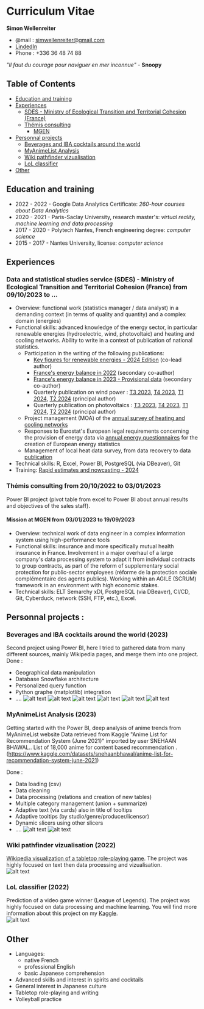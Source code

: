 # Curriculum Vitae
**Simon Wellenreiter**<br />
- @mail : simwellenreiter@gmail.com
- [LindedIn](https://www.linkedin.com/in/simon-wellenreiter/)
- Phone : +336 36 48 74 88 <br />

*"Il faut du courage pour naviguer en mer inconnue"* - **Snoopy**

## Table of Contents  
- [Education and training](#education)
- [Experiences](#experiences)
  - [SDES - Ministry of Ecological Transition and Territorial Cohesion (France)](#sdes)  
  - [Thémis consulting](#themis)
    - [MGEN](#mgen)
- [Personnal projects](#projects)  
  - [Beverages and IBA cocktails around the world](#cocktail)
  - [MyAnimeList Analysis](#mal)
  - [Wiki pathfinder vizualisation](#pathfinder)
  - [LoL classifier](#lol)
- [Other](#other)


## Education and training<a name="education"></a>
- 2022 - 2022 - Google Data Analytics Certificate: *260-hour courses about Data Analytics*
- 2020 - 2021 - Paris-Saclay University, research master's: *virtual reality, machine learning and data processing*
- 2017 - 2020 - Polytech Nantes, French engineering degree: *computer science*
- 2015 - 2017 - Nantes University, license: *computer science*

## Experiences<a name="experiences"></a>
### Data and statistical studies service (SDES) - Ministry of Ecological Transition and Territorial Cohesion (France) from 09/10/2023 to ... <a name="sdes"></a>
- Overview: functional work (statistics manager / data analyst) in a demanding context (in terms of quality and quantity) and a complex domain (energies)
- Functional skills: advanced knowledge of the energy sector, in particular renewable energies (hydroelectric, wind, photovoltaic) and heating and cooling networks. Ability to write in a context of publication of national statistics.
  - Participation in the writing of the following publications:
    - [Key figures for renewable energies - 2024 Edition](https://www.statistiques.developpement-durable.gouv.fr/edition-numerique/chiffres-cles-energies-renouvelables-2024/) (co-lead author)
    - [France's energy balance in 2022](https://www.statistiques.developpement-durable.gouv.fr/edition-numerique/bilan-energetique-2022/) (secondary co-author)
    - [France's energy balance in 2023 - Provisional data](https://www.statistiques.developpement-durable.gouv.fr/bilan-energetique-de-la-france-en-2023-donnees-provisoires-0) (secondary co-author)
    - Quarterly publication on wind power : [T3 2023](https://www.statistiques.developpement-durable.gouv.fr/publicationweb/597), [T4 2023](https://www.statistiques.developpement-durable.gouv.fr/publicationweb/620), [T1 2024](https://www.statistiques.developpement-durable.gouv.fr/publicationweb/645), [T2 2024](https://www.statistiques.developpement-durable.gouv.fr/publicationweb/667) (principal author)
    - Quarterly publication on photovoltaics : [T3 2023](https://www.statistiques.developpement-durable.gouv.fr/publicationweb/598), [T4 2023](https://www.statistiques.developpement-durable.gouv.fr/publicationweb/621), [T1 2024](https://www.statistiques.developpement-durable.gouv.fr/publicationweb/646), [T2 2024](https://www.statistiques.developpement-durable.gouv.fr/publicationweb/668) (principal author) 
  - Project management (MOA) of the [annual survey of heating and cooling networks](https://www.cnis.fr/enquetes/reseaux-de-chaleur-et-de-froid-earcf-enquete-annuelle-sur-les-2023a053eq/)
  - Responses to Eurostat's European legal requirements concerning the provision of energy data via [annual energy questionnaires](https://ec.europa.eu/eurostat/fr/web/energy/methodology#Donn%C3%A9es%20annuelles) for the creation of European energy statistics 
  - Management of local heat data survey, from data recovery to data [publication](https://www.statistiques.developpement-durable.gouv.fr/donnees-locales-de-consommation-denergie)
- Technical skills: R, Excel, Power BI, PostgreSQL (via DBeaver), Git
- Training: [Rapid estimates and nowcasting - 2024](https://cros.ec.europa.eu/book-page/rapid-estimates-and-nowcasting-2024)

### Thémis consulting from 20/10/2022 to 03/01/2023 <a name="themis"></a>
Power BI project (pivot table from excel to Power BI about annual results and objectives of the sales staff).
#### Mission at MGEN from 03/01/2023 to 19/09/2023 <a name="mgen"></a>
- Overview: technical work of data engineer in a complex information system using high-performance tools
- Functional skills: insurance and more specifically mutual health insurance in France. Involvement in a major overhaul of a large company's data processing system to adapt it from individual contracts to group contracts, as part of the reform of supplementary social protection for public-sector employees (réforme de la protection sociale complémentaire des agents publics). Working within an AGILE (SCRUM) framework in an environment with high economic stakes.
- Technical skills: ELT Semarchy xDI, PostgreSQL (via DBeaver), CI/CD, Git, Cyberduck, network (SSH, FTP, etc.), Excel. 


## Personnal projects :<a name="projects"></a>
<a name="cocktail"></a>
### Beverages and IBA cocktails around the world (2023)
Second project using Power BI, here I tried to gathered data from many different sources, mainly Wikipedia pages, and merge them into one project.
Done :
- Geographical data manipulation
- Database Snowflake architecture
- Personalized query function
- Python graphe (matplotlib) integration
- ....
![alt text](https://github.com/guypaul2/Curriculum-Vitae/blob/main/Alcohol_prohibition_aroud_the_world.png?raw=true)
![alt text](https://github.com/guypaul2/Curriculum-Vitae/blob/main/Beverages_around_the_world.png?raw=true)
![alt text](https://github.com/guypaul2/Curriculum-Vitae/blob/main/Most_famous_vodka_brands_around_the_world.png?raw=true)
![alt text](https://github.com/guypaul2/Curriculum-Vitae/blob/main/IBA_recipe_tree.png?raw=true)
![alt text](https://github.com/guypaul2/Curriculum-Vitae/blob/main/IBA_recipe_detailed.png?raw=true)
![alt text](https://github.com/guypaul2/Curriculum-Vitae/blob/main/IBA_cocktails_by_liquid_quantity.png?raw=true)


<a name="mal"></a>
### MyAnimeList Analysis (2023)
Getting started with the Power BI, deep analysis of anime trends from MyAnimeList website
Data retrieved from Kaggle "Anime List for Recommendation System (June 2021)" imported by user SNEHAAN BHAWAL.. 
List of 18,000 anime for content based recommendation .(https://www.kaggle.com/datasets/snehaanbhawal/anime-list-for-recommendation-system-june-2021)

Done :
- Data loading (csv)
- Data cleaning
- Data processing (relations and creation of new tables)
- Multiple category management (union + summarize)
- Adaptive text (via cards) also in title of tooltips
- Adaptive tooltips (by studio/genre/producer/licensor)
- Dynamic slicers using other slicers
- ....
![alt text](https://github.com/guypaul2/Curriculum-Vitae/blob/main/(My)AnimeList_analysis-1.png?raw=true)
![alt text](https://github.com/guypaul2/Curriculum-Vitae/blob/main/(My)AnimeList_analysis-2.png?raw=true)


### Wiki pathfinder vizualisation<a name="pathfinder"></a> (2022)
[Wikipedia visualization of a tabletop role-playing game](https://public.tableau.com/app/profile/simon.wellenreiter#!/). The project was highly focused on text then data processing and vizualisation.<br />
![alt text](https://github.com/guypaul2/Curriculum-Vitae/blob/main/Tableau_wiki_pathfinder.png?raw=true)


### LoL classifier<a name="lol"></a> (2022)
Prediction of a video game winner (League of Legends). The project was highly focused on data processing and machine learning.
You will find more information about this project on my [Kaggle](https://www.kaggle.com/simonwellenreiter).<br />
![alt text](https://github.com/guypaul2/Curriculum-Vitae/blob/main/correlation_matrix_lol_predictor.png?raw=true)


## Other<a name="other"></a>
- Languages:
  - native French
  - professional English
  - basic Japanese comprehension
- Advanced skills and interest in spirits and cocktails
- General interest in Japanese culture
- Tabletop role-playing and writing
- Volleyball practice
